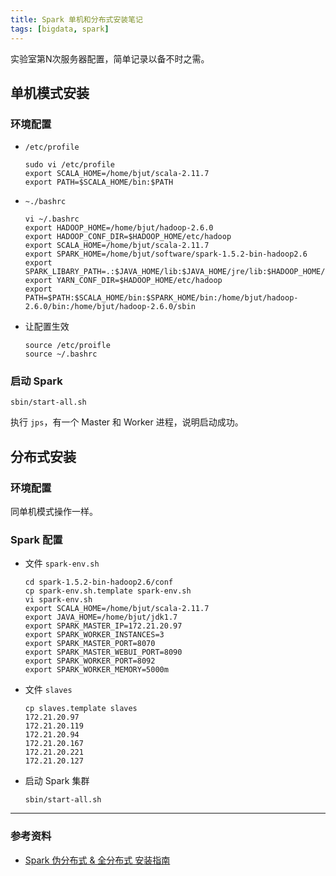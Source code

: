 ```yaml
---
title: Spark 单机和分布式安装笔记
tags: [bigdata, spark]
---
```


实验室第N次服务器配置，简单记录以备不时之需。

## 单机模式安装

### 环境配置

- `/etc/profile`
  ```shell
  sudo vi /etc/profile
  export SCALA_HOME=/home/bjut/scala-2.11.7
  export PATH=$SCALA_HOME/bin:$PATH
  ```
- `~./bashrc`
  ```shell
  vi ~/.bashrc
  export HADOOP_HOME=/home/bjut/hadoop-2.6.0
  export HADOOP_CONF_DIR=$HADOOP_HOME/etc/hadoop
  export SCALA_HOME=/home/bjut/scala-2.11.7
  export SPARK_HOME=/home/bjut/software/spark-1.5.2-bin-hadoop2.6
  export SPARK_LIBARY_PATH=.:$JAVA_HOME/lib:$JAVA_HOME/jre/lib:$HADOOP_HOME/lib/native
  export YARN_CONF_DIR=$HADOOP_HOME/etc/hadoop
  export PATH=$PATH:$SCALA_HOME/bin:$SPARK_HOME/bin:/home/bjut/hadoop-2.6.0/bin:/home/bjut/hadoop-2.6.0/sbin
  ```
- 让配置生效
  ```shell
  source /etc/proifle
  source ~/.bashrc
  ```

### 启动 Spark

```shell
sbin/start-all.sh
```

  执行 `jps`，有一个 Master 和 Worker 进程，说明启动成功。

## 分布式安装

### 环境配置

同单机模式操作一样。

### Spark 配置

- 文件 `spark-env.sh`
  ```shell
  cd spark-1.5.2-bin-hadoop2.6/conf
  cp spark-env.sh.template spark-env.sh
  vi spark-env.sh
  export SCALA_HOME=/home/bjut/scala-2.11.7
  export JAVA_HOME=/home/bjut/jdk1.7
  export SPARK_MASTER_IP=172.21.20.97
  export SPARK_WORKER_INSTANCES=3
  export SPARK_MASTER_PORT=8070
  export SPARK_MASTER_WEBUI_PORT=8090
  export SPARK_WORKER_PORT=8092
  export SPARK_WORKER_MEMORY=5000m
  ```
- 文件 `slaves`
  ```shell
  cp slaves.template slaves
  172.21.20.97
  172.21.20.119
  172.21.20.94
  172.21.20.167
  172.21.20.221
  172.21.20.127
  ```
- 启动 Spark 集群
  ```shell
  sbin/start-all.sh
  ```

---

### 参考资料

- [Spark 伪分布式 & 全分布式 安装指南](https://my.oschina.net/leejun2005/blog/394928)